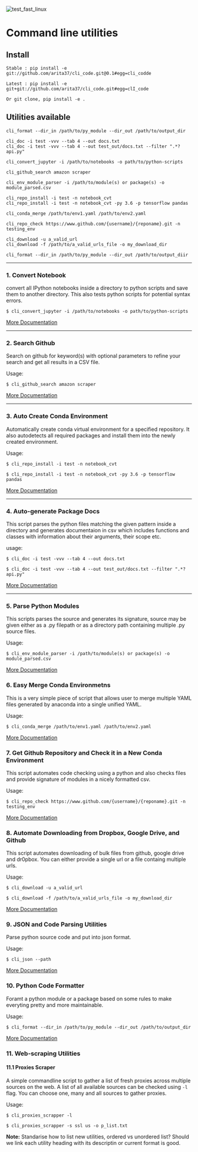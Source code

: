 ![test_fast_linux](https://github.com/arita37/cli_code/workflows/test_fast_linux/badge.svg)

# Command line utilities

## Install

    Stable : pip install -e git://github.com/arita37/cli_code.git@0.1#egg=cli_codde

    Latest : pip install -e git+git://github.com/arita37/cli_code.git#egg=clI_code

    Or git clone, pip install -e .

## Utilities available

```
cli_format --dir_in /path/to/py_module --dir_out /path/to/output_dir

cli_doc -i test -vvv --tab 4 --out docs.txt
cli_doc -i test -vvv --tab 4 --out test_out/docs.txt --filter ".*?api.py"

cli_convert_jupyter -i /path/to/notebooks -o path/to/python-scripts

cli_github_search amazon scraper

cli_env_module_parser -i /path/to/module(s) or package(s) -o module_parsed.csv

cli_repo_install -i test -n notebook_cvt
cli_repo_install -i test -n notebook_cvt -py 3.6 -p tensorflow pandas

cli_conda_merge /path/to/env1.yaml /path/to/env2.yaml

cli_repo_check https://www.github.com/{username}/{reponame}.git -n testing_env

cli_download -u a_valid_url
cli_download -f /path/to/a_valid_urls_file -o my_download_dir

cli_format --dir_in /path/to/py_module --dir_out /path/to/output_diir
```

---

### 1. Convert Notebook

convert all IPython notebooks inside a directory to python scripts and save them to another directory. This also tests python scripts for potential syntax errors.

```
$ cli_convert_jupyter -i /path/to/notebooks -o path/to/python-scripts
```

[More Documentation](cli_code/cli_convert_ipynb.py)

---

### 2. Search Github

Search on github for keyword(s) with optional parameters to refine your search and get all results in a CSV file.

Usage:

```
$ cli_github_search amazon scraper
```

[More Documentation](cli_code/cli_github_search.py)

---

### 3. Auto Create Conda Environment

Automatically create conda virtual environment for a specified repository. It also autodetects all required packages and install them into the newly created environment.

Usage:

```
$ cli_repo_install -i test -n notebook_cvt

$ cli_repo_install -i test -n notebook_cvt -py 3.6 -p tensorflow pandas
```

[More Documentation](cli_code/cli_repo_install.py)

---

### 4. Auto-generate Package Docs

This script parses the python files matching the given pattern inside a directory and generates documentaion in csv which includes functions and classes with information about their arguments, their scope etc.

usage:

```
$ cli_doc -i test -vvv --tab 4 --out docs.txt

$ cli_doc -i test -vvv --tab 4 --out test_out/docs.txt --filter ".*?api.py"
```

[More Documentation](cli_code/cli_doc_auto/main.py)

---

### 5. Parse Python Modules

This scripts parses the source and generates its signature, source may be given either as a .py filepath or as a directory path containing multiple .py source files.

Usage:

```
$ cli_env_module_parser -i /path/to/module(s) or package(s) -o module_parsed.csv
```

[More Documentation](cli_code/cli_module_parser.py)

### 6. Easy Merge Conda Environmetns

This is a very simple piece of script that allows user to merge multiple YAML files generated by anaconda into a single unified YAML.

Usage:

```
$ cli_conda_merge /path/to/env1.yaml /path/to/env2.yaml
```

[More Documentation](cli_code/cli_conda_merge.py)

### 7. Get Github Repository and Check it in a New Conda Environment

This script automates code checking using a python and also checks files and provide signature of modules in a nicely formatted csv.

Usage:

```
$ cli_repo_check https://www.github.com/{username}/{reponame}.git -n testing_env
```

[More Documentation](cli_code/cli_repo_check.py)

### 8. Automate Downloading from Dropbox, Google Drive, and Github

This script automates downloading of bulk files from github, google drive and dr0pbox. You can either provide a single url or a file containg multiple urls.

Usage:

```
$ cli_download -u a_valid_url

$ cli_download -f /path/to/a_valid_urls_file -o my_download_dir
```

[More Documentation](cli_code/cli_download.py)

### 9. JSON and Code Parsing Utilities

Parse python source code and put into json format.

Usage:

```
$ cli_json --path
```

[More Documentation](cli_code/cli_json.py)

### 10. Python Code Formatter

Foramt a python module or a package based on some rules to make everyting pretty and more maintainable.

Usage:

```
$ cli_format --dir_in /path/to/py_module --dir_out /path/to/output_dir
```

[More Documentation](cli_code/cli_format2.py)

### 11. Web-scraping Utilities

#### 11.1 Proxies Scraper

A simple commandline script to gather a list of fresh proxies across multiple sources on the web. A list of all available sources can be checked using `-l` flag. You can choose one, many and all sources to gather proxies.

Usage:

```
$ cli_proxies_scrapper -l

$ cli_proxies_scrapper -s ssl us -o p_list.txt
```

**Note:** Standarise how to list new utilities, ordered vs unordered list? Should we link each utility heading with its descriptin or current format is good.
